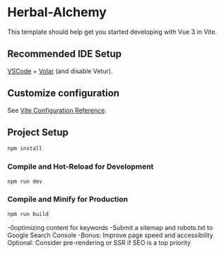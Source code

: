 # Herbal-Alchemy

This template should help get you started developing with Vue 3 in Vite.

## Recommended IDE Setup

[VSCode](https://code.visualstudio.com/) + [Volar](https://marketplace.visualstudio.com/items?itemName=Vue.volar) (and disable Vetur).

## Customize configuration

See [Vite Configuration Reference](https://vitejs.dev/config/).

## Project Setup

```sh
npm install
```

### Compile and Hot-Reload for Development

```sh
npm run dev
```

### Compile and Minify for Production

```sh
npm run build
```

<!-- <div>Herballo is a health-focused brand that specializes in herbal medicine education, research, and product development. We mainly provide natural health solutions, consultations, and educational content and promotion and production of herbal related products and content.
  Our mission is to promote holistic well-being by integrating traditional herbal practices with modern health insights.
  </div> -->

  <!-- <div>// Add clear disclaimers in your booking form
const bookingDisclaimer = `
⚠️ Please note: Bookings are subject to availability confirmation. 
You will receive an email confirmation within 2 hours if your 
requested time is available.
`;</div> -->

-0optimizing content for keywords
-Submit a sitemap and robots.txt to Google Search Console
-Bonus: Improve page speed and accessibility
Optional: Consider pre-rendering or SSR if SEO is a top priority
